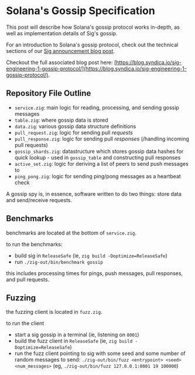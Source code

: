 # Solana's Gossip Specification

This post will describe how Solana's gossip protocol works in-depth, as well as implementation details of Sig's gossip.

For an introduction to Solana's gossip protocol, check out the technical sections of our [Sig announcement blog post](https://blog.syndica.io/introducing-sig-by-syndica-an-rps-focused-solana-validator-client-written-in-zig/).

Checkout the full associated blog post here: [https://blog.syndica.io/sig-engineering-1-gossip-protocol/](https://blog.syndica.io/sig-engineering-1-gossip-protocol/).

## Repository File Outline 

- `service.zig`: main logic for reading, processing, and sending gossip messages
- `table.zig`: where gossip data is stored 
- `data.zig`: various gossip data structure definitions 
- `pull_request.zig`: logic for sending pull *requests* 
- `pull_response.zig`: logic for sending pull *responses* (/handling incoming pull requests)
- `gossip_shards.zig`: datastructure which stores gossip data hashes for quick lookup - used in `gossip_table` and constructing pull responses
- `active_set.zig`: logic for deriving a list of peers to send push messages to
- `ping_pong.zig`: logic for sending ping/pong messages as a heartbeat check

A gossip spy is, in essence, software written to do two things: store data and send/receive requests.

## Benchmarks 

benchmarks are located at the bottom of `service.zig`.

to run the benchmarks: 
- build sig in `ReleaseSafe` (ie, `zig build -Doptimize=ReleaseSafe`)
- run `./zig-out/bin/benchmark gossip`

this includes processing times for pings, push messages, pull responses, and 
pull requests.

## Fuzzing

the fuzzing client is located in `fuzz.zig`. 

to run the client
- start a sig gossip in a terminal (ie, listening on `8001`)
- build the fuzz client in `ReleaseSafe` (ie, `zig build -Doptimize=ReleaseSafe`)
- run the fuzz client pointing to sig with some seed and some number of random messages 
to send: `./zig-out/bin/fuzz <entrypoint> <seed> <num_messages>` (eg, `./zig-out/bin/fuzz 127.0.0.1:8001 19 100000`)